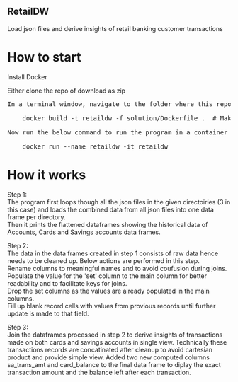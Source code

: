 ## RetailDW
Load json files and derive insights of retail banking customer transactions
# How to start
Install Docker  

Either clone the repo of download as zip 
<pre>
In a terminal window, navigate to the folder where this repo is downloaded and run the below command to build the docker image  
	
	docker build -t retaildw -f solution/Dockerfile .  # Make sure the dot is included  

Now run the below command to run the program in a container  
	
	docker run --name retaildw -it retaildw  
</pre>

# How it works  
Step 1:   
The program first loops though all the json files in the given directoiries (3 in this case) and loads the combined data from all json files into one data frame per directory.  
Then it prints the flattened dataframes showing the historical data of Accounts, Cards and Savings accounts data frames.

Step 2:   
The data in the data frames created in step 1 consists of raw data hence needs to be cleaned up. Below actions are performed in this step.  
Rename columns to meaningful names and to avoid coufusion during joins.  
Populate the value for the 'set' column to the main column for better readability and to facilitate keys for joins.  
Drop the set columns as the values are already populated in the main columns.  
Fill up blank record cells with values from provious records until further update is made to that field.  

Step 3:  
Join the dataframes processed in step 2 to derive insights of transactions made on both cards and savings accounts in single view.
Technically these transactions records are concatinated after cleanup to avoid cartesian product and provide simple view.
Added two new computed columns sa_trans_amt and card_balance  to the final data frame to diplay the exact transaction amount and the balance left after each transaction. 
